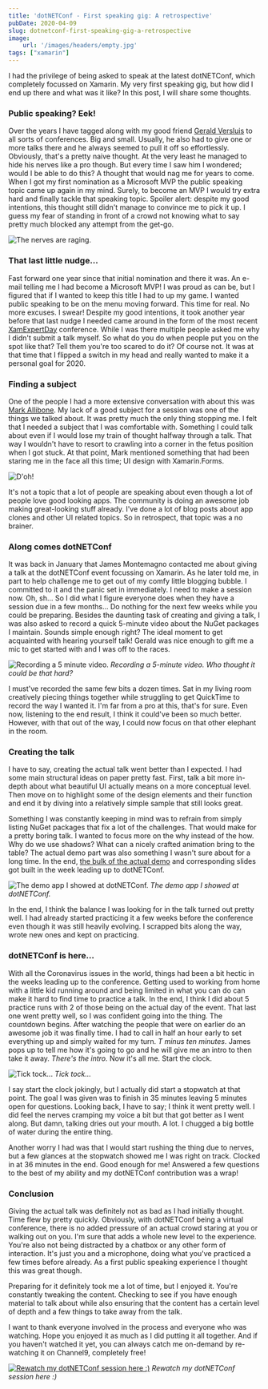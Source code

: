 ```yaml
---
title: 'dotNETConf - First speaking gig: A retrospective'
pubDate: 2020-04-09
slug: dotnetconf-first-speaking-gig-a-retrospective
image: 
    url: '/images/headers/empty.jpg'
tags: ["xamarin"]
---
```

I had the privilege of being asked to speak at the latest dotNETConf, which completely focussed on Xamarin. My very first speaking gig, but how did I end up there and what was it like? In this post, I will share some thoughts.

### Public speaking? Eek!
Over the years I have tagged along with my good friend [Gerald Versluis](https://www.verslu.is/) to all sorts of conferences. Big and small. Usually, he also had to give one or more talks there and he always seemed to pull it off so effortlessly. Obviously, that's a pretty naive thought. At the very least he managed to hide his nerves like a pro though. But every time I saw him I wondered; would I be able to do this? A thought that would nag me for years to come.
When I got my first nomination as a Microsoft MVP the public speaking topic came up again in my mind. Surely, to become an MVP I would try extra hard and finally tackle that speaking topic. Spoiler alert: despite my good intentions, this thought still didn't manage to convince me to pick it up. I guess my fear of standing in front of a crowd not knowing what to say pretty much blocked any attempt from the get-go.

![The nerves are raging.](https://media.giphy.com/media/G4Ihli2UThrBS/source.gif)

### That last little nudge...
Fast forward one year since that initial nomination and there it was. An e-mail telling me I had become a Microsoft MVP! I was proud as can be, but I figured that if I wanted to keep this title I had to up my game. I wanted public speaking to be on the menu moving forward. This time for real. No more excuses. I swear!
Despite my good intentions, it took another year before that last nudge I needed came around in the form of the most recent [XamExpertDay](https://expertday.forxamarin.com/) conference. While I was there multiple people asked me why I didn't submit a talk myself. So what do you do when people put you on the spot like that? Tell them you're too scared to do it? Of course not. It was at that time that I flipped a switch in my head and really wanted to make it a personal goal for 2020.

### Finding a subject
One of the people I had a more extensive conversation with about this was [Mark Allibone](https://www.mallibone.com/). My lack of a good subject for a session was one of the things we talked about. It was pretty much the only thing stopping me. I felt that I needed a subject that I was comfortable with. Something I could talk about even if I would lose my train of thought halfway through a talk. That way I wouldn't have to resort to crawling into a corner in the fetus position when I got stuck. At that point, Mark mentioned something that had been staring me in the face all this time; UI design with Xamarin.Forms.

![D'oh!](https://media.giphy.com/media/xT5LMzIK1AdZJ4cYW4/source.gif)

It's not a topic that a lot of people are speaking about even though a lot of people love good looking apps. The community is doing an awesome job making great-looking stuff already. I've done a lot of blog posts about app clones and other UI related topics. So in retrospect, that topic was a no brainer.

### Along comes dotNETConf
It was back in January that James Montemagno contacted me about giving a talk at the dotNETConf event focussing on Xamarin. As he later told me, in part to help challenge me to get out of my comfy little blogging bubble. I committed to it and the panic set in immediately. I need to make a session now. Oh, sh... So I did what I figure everyone does when they have a session due in a few months... Do nothing for the next few weeks while you could be preparing.
Besides the daunting task of creating and giving a talk, I was also asked to record a quick 5-minute video about the NuGet packages I maintain. Sounds simple enough right? The ideal moment to get acquainted with hearing yourself talk! Gerald was nice enough to gift me a mic to get started with and I was off to the races.

![Recording a 5 minute video.](/images/posts/ESgpIkmXsAINMKH.jpeg)
*Recording a 5-minute video. Who thought it could be that hard?*

I must've recorded the same few bits a dozen times. Sat in my living room creatively piecing things together while struggling to get QuickTime to record the way I wanted it. I'm far from a pro at this, that's for sure. Even now, listening to the end result, I think it could've been so much better. However, with that out of the way, I could now focus on that other elephant in the room.

### Creating the talk
I have to say, creating the actual talk went better than I expected. I had some main structural ideas on paper pretty fast. First, talk a bit more in-depth about what beautiful UI actually means on a more conceptual level. Then move on to highlight some of the design elements and their function and end it by diving into a relatively simple sample that still looks great.

Something I was constantly keeping in mind was to refrain from simply listing NuGet packages that fix a lot of the challenges. That would make for a pretty boring talk. I wanted to focus more on the why instead of the how. Why do we use shadows? What can a nicely crafted animation bring to the table? The actual demo part was also something I wasn't sure about for a long time. In the end, [the bulk of the actual demo](https://github.com/sthewissen/FocusOnXamarin) and corresponding slides got built in the week leading up to dotNETConf.

![The demo app I showed at dotNETConf.](https://raw.githubusercontent.com/sthewissen/FocusOnXamarin/master/app.gif)
*The demo app I showed at dotNETConf.*

In the end, I think the balance I was looking for in the talk turned out pretty well. I had already started practicing it a few weeks before the conference even though it was still heavily evolving. I scrapped bits along the way, wrote new ones and kept on practicing.

### dotNETConf is here...
With all the Coronavirus issues in the world, things had been a bit hectic in the weeks leading up to the conference. Getting used to working from home with a little kid running around and being limited in what you can do can make it hard to find time to practice a talk. In the end, I think I did about 5 practice runs with 2 of those being on the actual day of the event. That last one went pretty well, so I was confident going into the thing. The countdown begins.
After watching the people that were on earlier do an awesome job it was finally time. I had to call in half an hour early to set everything up and simply waited for my turn. _T minus ten minutes_. James pops up to tell me how it's going to go and he will give me an intro to then take it away. _There's the intro._ Now it's all me. Start the clock.

![Tick tock...](https://media.giphy.com/media/xUySTEJYS5F1Cayg92/giphy.gif)
*Tick tock...*

I say start the clock jokingly, but I actually did start a stopwatch at that point. The goal I was given was to finish in 35 minutes leaving 5 minutes open for questions. Looking back, I have to say; I think it went pretty well. I did feel the nerves cramping my voice a bit but that got better as I went along. But damn, talking dries out your mouth. A lot. I chugged a big bottle of water during the entire thing.

Another worry I had was that I would start rushing the thing due to nerves, but a few glances at the stopwatch showed me I was right on track. Clocked in at 36 minutes in the end. Good enough for me! Answered a few questions to the best of my ability and my dotNETConf contribution was a wrap!

### Conclusion
Giving the actual talk was definitely not as bad as I had initially thought. Time flew by pretty quickly. Obviously, with dotNETConf being a virtual conference, there is no added pressure of an actual crowd staring at you or walking out on you. I'm sure that adds a whole new level to the experience. You're also not being distracted by a chatbox or any other form of interaction. It's just you and a microphone, doing what you've practiced a few times before already. As a first public speaking experience I thought this was great though.

Preparing for it definitely took me a lot of time, but I enjoyed it. You're constantly tweaking the content. Checking to see if you have enough material to talk about while also ensuring that the content has a certain level of depth and a few things to take away from the talk.

I want to thank everyone involved in the process and everyone who was watching. Hope you enjoyed it as much as I did putting it all together. And if you haven't watched it yet, you can always catch me on-demand by re-watching it on Channel9, completely free!

[![Rewatch my dotNETConf session here :)](/images/posts/DotNetConfXamarin_StevenThewissen_BuildingBeautif_Custom.jpg)](https://channel9.msdn.com/Events/dotnetConf/Focus-on-Xamarin/Building-Beautiful-Apps-with-XamarinForms)
*Rewatch my dotNETConf session here :)*